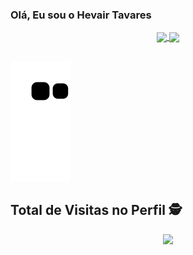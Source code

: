 ### Olá, Eu sou o Hevair Tavares

<p align="center">
  <a href="https://github.com/Hevairpro">
    <img
      align="center"
      src="https://github-readme-stats.vercel.app/api/top-langs/?username=Hevairpro&layout=compact&langs_count=7&theme=dark"
    />
  </a>
  <a href="https://github.com/Hevairpro">
    <img
      align="center"
      height="165"
      src="https://github-readme-stats.vercel.app/api?username=Hevairpro&show_icons=true&theme=dark&include_all_commits=true&count_private=true"
    />
  </a>
</p>

##

<div>

![Snake animation](https://github.com/Hevairpro/Hevairpro/blob/output/github-contribution-grid-snake.svg)

</div>

##

<p align="center"> 

 ## Total de Visitas no Perfil :detective: <br>
 <p align="center"> 
   <img alingn="center" src="https://profile-counter.glitch.me/Hevairpro/count.svg" />
 </p>

</p>


